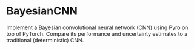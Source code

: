 # BayesianCNN
Implement a Bayesian convolutional neural network (CNN) using Pyro on top of PyTorch. Compare its performance and uncertainty estimates to a traditional (deterministic) CNN.
